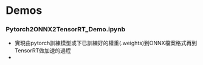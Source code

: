 # Demos

### Pytorch2ONNX2TensorRT_Demo.ipynb
- 實現由pytorch訓練模型或下已訓練好的權重(.weights)到ONNX檔案格式再到TensorRT做加速的過程
- 
